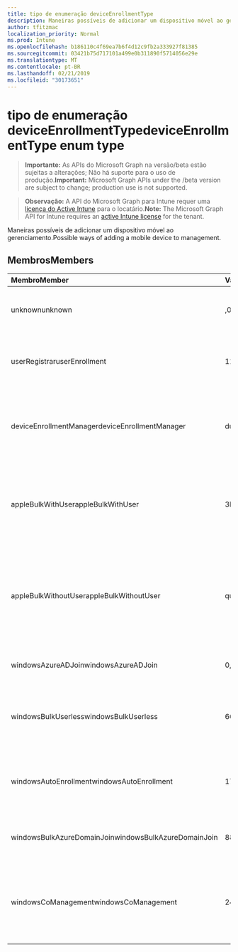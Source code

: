 ```yaml
---
title: tipo de enumeração deviceEnrollmentType
description: Maneiras possíveis de adicionar um dispositivo móvel ao gerenciamento.
author: tfitzmac
localization_priority: Normal
ms.prod: Intune
ms.openlocfilehash: b186110c4f69ea7b6f4d12c9fb2a333927f81385
ms.sourcegitcommit: 03421b75d717101a499e0b311890f5714056e29e
ms.translationtype: MT
ms.contentlocale: pt-BR
ms.lasthandoff: 02/21/2019
ms.locfileid: "30173651"
---
```

# <a name="deviceenrollmenttype-enum-type"></a><span data-ttu-id="776a0-103">tipo de enumeração deviceEnrollmentType</span><span class="sxs-lookup"><span data-stu-id="776a0-103">deviceEnrollmentType enum type</span></span>

> <span data-ttu-id="776a0-104">**Importante:** As APIs do Microsoft Graph na versão/beta estão sujeitas a alterações; Não há suporte para o uso de produção.</span><span class="sxs-lookup"><span data-stu-id="776a0-104">**Important:** Microsoft Graph APIs under the /beta version are subject to change; production use is not supported.</span></span>

> <span data-ttu-id="776a0-105">**Observação:** A API do Microsoft Graph para Intune requer uma [licença do Active Intune](https://go.microsoft.com/fwlink/?linkid=839381) para o locatário.</span><span class="sxs-lookup"><span data-stu-id="776a0-105">**Note:** The Microsoft Graph API for Intune requires an [active Intune license](https://go.microsoft.com/fwlink/?linkid=839381) for the tenant.</span></span>

<span data-ttu-id="776a0-106">Maneiras possíveis de adicionar um dispositivo móvel ao gerenciamento.</span><span class="sxs-lookup"><span data-stu-id="776a0-106">Possible ways of adding a mobile device to management.</span></span>

## <a name="members"></a><span data-ttu-id="776a0-107">Membros</span><span class="sxs-lookup"><span data-stu-id="776a0-107">Members</span></span>
|<span data-ttu-id="776a0-108">Membro</span><span class="sxs-lookup"><span data-stu-id="776a0-108">Member</span></span>|<span data-ttu-id="776a0-109">Valor</span><span class="sxs-lookup"><span data-stu-id="776a0-109">Value</span></span>|<span data-ttu-id="776a0-110">Descrição</span><span class="sxs-lookup"><span data-stu-id="776a0-110">Description</span></span>|
|:---|:---|:---|
|<span data-ttu-id="776a0-111">unknown</span><span class="sxs-lookup"><span data-stu-id="776a0-111">unknown</span></span>|<span data-ttu-id="776a0-112">,0</span><span class="sxs-lookup"><span data-stu-id="776a0-112">0</span></span>|<span data-ttu-id="776a0-113">O valor padrão, o tipo de registro não foi coletado.</span><span class="sxs-lookup"><span data-stu-id="776a0-113">Default value, enrollment type was not collected.</span></span>|
|<span data-ttu-id="776a0-114">userRegistrar</span><span class="sxs-lookup"><span data-stu-id="776a0-114">userEnrollment</span></span>|<span data-ttu-id="776a0-115">1</span><span class="sxs-lookup"><span data-stu-id="776a0-115">1</span></span>|<span data-ttu-id="776a0-116">Registro controlado pelo usuário por meio do canal BYOD.</span><span class="sxs-lookup"><span data-stu-id="776a0-116">User driven enrollment through BYOD channel.</span></span>|
|<span data-ttu-id="776a0-117">deviceEnrollmentManager</span><span class="sxs-lookup"><span data-stu-id="776a0-117">deviceEnrollmentManager</span></span>|<span data-ttu-id="776a0-118">duas</span><span class="sxs-lookup"><span data-stu-id="776a0-118">2</span></span>|<span data-ttu-id="776a0-119">Registro de usuário com uma conta de Gerenciador de registro de dispositivo.</span><span class="sxs-lookup"><span data-stu-id="776a0-119">User enrollment with a device enrollment manager account.</span></span>|
|<span data-ttu-id="776a0-120">appleBulkWithUser</span><span class="sxs-lookup"><span data-stu-id="776a0-120">appleBulkWithUser</span></span>|<span data-ttu-id="776a0-121">3D</span><span class="sxs-lookup"><span data-stu-id="776a0-121">3</span></span>|<span data-ttu-id="776a0-122">Inscrição em massa da Apple com o desafio do usuário.</span><span class="sxs-lookup"><span data-stu-id="776a0-122">Apple bulk enrollment with user challenge.</span></span> <span data-ttu-id="776a0-123">(DEP, Apple conFigurator)</span><span class="sxs-lookup"><span data-stu-id="776a0-123">(DEP, Apple Configurator)</span></span>|
|<span data-ttu-id="776a0-124">appleBulkWithoutUser</span><span class="sxs-lookup"><span data-stu-id="776a0-124">appleBulkWithoutUser</span></span>|<span data-ttu-id="776a0-125">quatro</span><span class="sxs-lookup"><span data-stu-id="776a0-125">4</span></span>|<span data-ttu-id="776a0-126">Inscrição em massa da Apple sem o desafio do usuário.</span><span class="sxs-lookup"><span data-stu-id="776a0-126">Apple bulk enrollment without user challenge.</span></span> <span data-ttu-id="776a0-127">(DEP, Apple conFigurator, configuração móvel)</span><span class="sxs-lookup"><span data-stu-id="776a0-127">(DEP, Apple Configurator, Mobile Config)</span></span>|
|<span data-ttu-id="776a0-128">windowsAzureADJoin</span><span class="sxs-lookup"><span data-stu-id="776a0-128">windowsAzureADJoin</span></span>|<span data-ttu-id="776a0-129">0,5</span><span class="sxs-lookup"><span data-stu-id="776a0-129">5</span></span>|<span data-ttu-id="776a0-130">Ingressar no Azure AD do Windows 10.</span><span class="sxs-lookup"><span data-stu-id="776a0-130">Windows 10 Azure AD Join.</span></span>|
|<span data-ttu-id="776a0-131">windowsBulkUserless</span><span class="sxs-lookup"><span data-stu-id="776a0-131">windowsBulkUserless</span></span>|<span data-ttu-id="776a0-132">6</span><span class="sxs-lookup"><span data-stu-id="776a0-132">6</span></span>|<span data-ttu-id="776a0-133">Registro em massa do Windows 10 através do ICD com o certificado.</span><span class="sxs-lookup"><span data-stu-id="776a0-133">Windows 10 Bulk enrollment through ICD with certificate.</span></span>|
|<span data-ttu-id="776a0-134">windowsAutoEnrollment</span><span class="sxs-lookup"><span data-stu-id="776a0-134">windowsAutoEnrollment</span></span>|<span data-ttu-id="776a0-135">178</span><span class="sxs-lookup"><span data-stu-id="776a0-135">7</span></span>|<span data-ttu-id="776a0-136">Registro automático do Windows 10.</span><span class="sxs-lookup"><span data-stu-id="776a0-136">Windows 10 automatic enrollment.</span></span> <span data-ttu-id="776a0-137">(Adicionar conta de trabalho)</span><span class="sxs-lookup"><span data-stu-id="776a0-137">(Add work account)</span></span>|
|<span data-ttu-id="776a0-138">windowsBulkAzureDomainJoin</span><span class="sxs-lookup"><span data-stu-id="776a0-138">windowsBulkAzureDomainJoin</span></span>|<span data-ttu-id="776a0-139">8</span><span class="sxs-lookup"><span data-stu-id="776a0-139">8</span></span>|<span data-ttu-id="776a0-140">Ingresso no Azure AD em massa do Windows 10.</span><span class="sxs-lookup"><span data-stu-id="776a0-140">Windows 10 bulk Azure AD Join.</span></span>|
|<span data-ttu-id="776a0-141">windowsCoManagement</span><span class="sxs-lookup"><span data-stu-id="776a0-141">windowsCoManagement</span></span>|<span data-ttu-id="776a0-142">241</span><span class="sxs-lookup"><span data-stu-id="776a0-142">9</span></span>|<span data-ttu-id="776a0-143">Co-gerenciamento de interGestão do Windows 10 disparado por autoPilot ou política de grupo.</span><span class="sxs-lookup"><span data-stu-id="776a0-143">Windows 10 Co-Management triggered by AutoPilot or Group Policy.</span></span>|




